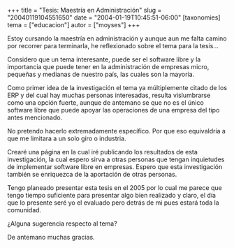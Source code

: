 +++
title = "Tesis: Maestría en Administración"
slug = "20040119104551650"
date = "2004-01-19T10:45:51-06:00"
[taxonomies]
tema = ["educacion"]
autor = ["moyses"]
+++

Estoy cursando la maestría en administración y aunque aun me falta
camino por recorrer para terminarla, he reflexionado sobre el tema para
la tesis…

<!-- more -->
Considero que un tema interesante, puede ser el software libre y la
importancia que puede tener en la administración de empresas micro,
pequeñas y medianas de nuestro país, las cuales son la mayoría.

Como primer idea de la investigación el tema ya múltiplemente citado de
los ERP y del cual hay muchas personas interesadas, resulta vislumbrarse
como una opción fuerte, aunque de antemano se que no es el único
software libre que puede apoyar las operaciones de una empresa del tipo
antes mencionado.

No pretendo hacerlo extremadamente específico. Por que eso equivaldría a
que me limitara a un solo giro o industria.

Crearé una página en la cual iré publicando los resultados de esta
investigación, la cual espero sirva a otras personas que tengan
inquietudes de implementar software libre en empresas. Espero que esta
investigación también se enriquezca de la aportación de otras personas.

Tengo planeado presentar esta tesis en el 2005 por lo cual me parece que
tengo tiempo suficiente para presentar algo bien realizado y claro, el
día que lo presente seré yo el evaluado pero detrás de mi pues estará
toda la comunidad.

¿Alguna sugerencia respecto al tema?

De antemano muchas gracias.

